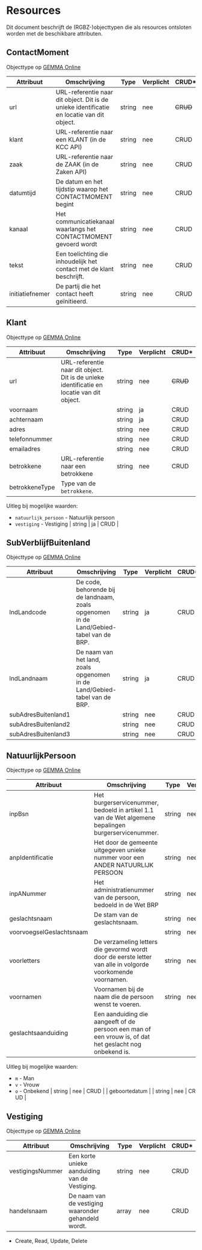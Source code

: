# Resources

Dit document beschrijft de (RGBZ-)objecttypen die als resources ontsloten
worden met de beschikbare attributen.


## ContactMoment

Objecttype op [GEMMA Online](https://www.gemmaonline.nl/index.php/Rgbz_1.0/doc/objecttype/contactmoment)

| Attribuut | Omschrijving | Type | Verplicht | CRUD* |
| --- | --- | --- | --- | --- |
| url | URL-referentie naar dit object. Dit is de unieke identificatie en locatie van dit object. | string | nee | ~~C~~​R​~~U~~​~~D~~ |
| klant | URL-referentie naar een KLANT (in de KCC API) | string | nee | C​R​U​D |
| zaak | URL-referentie naar de ZAAK (in de Zaken API) | string | nee | C​R​U​D |
| datumtijd | De datum en het tijdstip waarop het CONTACTMOMENT begint | string | nee | C​R​U​D |
| kanaal | Het communicatiekanaal waarlangs het CONTACTMOMENT gevoerd wordt | string | nee | C​R​U​D |
| tekst | Een toelichting die inhoudelijk het contact met de klant beschrijft. | string | nee | C​R​U​D |
| initiatiefnemer | De partij die het contact heeft geïnitieerd. | string | nee | C​R​U​D |

## Klant

Objecttype op [GEMMA Online](https://www.gemmaonline.nl/index.php/Rgbz_1.0/doc/objecttype/klant)

| Attribuut | Omschrijving | Type | Verplicht | CRUD* |
| --- | --- | --- | --- | --- |
| url | URL-referentie naar dit object. Dit is de unieke identificatie en locatie van dit object. | string | nee | ~~C~~​R​~~U~~​~~D~~ |
| voornaam |  | string | ja | C​R​U​D |
| achternaam |  | string | ja | C​R​U​D |
| adres |  | string | nee | C​R​U​D |
| telefonnummer |  | string | nee | C​R​U​D |
| emailadres |  | string | nee | C​R​U​D |
| betrokkene | URL-referentie naar een betrokkene | string | nee | C​R​U​D |
| betrokkeneType | Type van de `betrokkene`.

Uitleg bij mogelijke waarden:

* `natuurlijk_persoon` - Natuurlijk persoon
* `vestiging` - Vestiging | string | ja | C​R​U​D |

## SubVerblijfBuitenland

Objecttype op [GEMMA Online](https://www.gemmaonline.nl/index.php/Rgbz_1.0/doc/objecttype/subverblijfbuitenland)

| Attribuut | Omschrijving | Type | Verplicht | CRUD* |
| --- | --- | --- | --- | --- |
| lndLandcode | De code, behorende bij de landnaam, zoals opgenomen in de Land/Gebied-tabel van de BRP. | string | ja | C​R​U​D |
| lndLandnaam | De naam van het land, zoals opgenomen in de Land/Gebied-tabel van de BRP. | string | ja | C​R​U​D |
| subAdresBuitenland1 |  | string | nee | C​R​U​D |
| subAdresBuitenland2 |  | string | nee | C​R​U​D |
| subAdresBuitenland3 |  | string | nee | C​R​U​D |

## NatuurlijkPersoon

Objecttype op [GEMMA Online](https://www.gemmaonline.nl/index.php/Rgbz_1.0/doc/objecttype/natuurlijkpersoon)

| Attribuut | Omschrijving | Type | Verplicht | CRUD* |
| --- | --- | --- | --- | --- |
| inpBsn | Het burgerservicenummer, bedoeld in artikel 1.1 van de Wet algemene bepalingen burgerservicenummer. | string | nee | C​R​U​D |
| anpIdentificatie | Het door de gemeente uitgegeven unieke nummer voor een ANDER NATUURLIJK PERSOON | string | nee | C​R​U​D |
| inpANummer | Het administratienummer van de persoon, bedoeld in de Wet BRP | string | nee | C​R​U​D |
| geslachtsnaam | De stam van de geslachtsnaam. | string | nee | C​R​U​D |
| voorvoegselGeslachtsnaam |  | string | nee | C​R​U​D |
| voorletters | De verzameling letters die gevormd wordt door de eerste letter van alle in volgorde voorkomende voornamen. | string | nee | C​R​U​D |
| voornamen | Voornamen bij de naam die de persoon wenst te voeren. | string | nee | C​R​U​D |
| geslachtsaanduiding | Een aanduiding die aangeeft of de persoon een man of een vrouw is, of dat het geslacht nog onbekend is.

Uitleg bij mogelijke waarden:

* `m` - Man
* `v` - Vrouw
* `o` - Onbekend | string | nee | C​R​U​D |
| geboortedatum |  | string | nee | C​R​U​D |

## Vestiging

Objecttype op [GEMMA Online](https://www.gemmaonline.nl/index.php/Rgbz_1.0/doc/objecttype/vestiging)

| Attribuut | Omschrijving | Type | Verplicht | CRUD* |
| --- | --- | --- | --- | --- |
| vestigingsNummer | Een korte unieke aanduiding van de Vestiging. | string | nee | C​R​U​D |
| handelsnaam | De naam van de vestiging waaronder gehandeld wordt. | array | nee | C​R​U​D |


* Create, Read, Update, Delete
